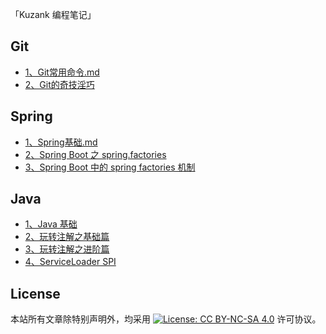 「Kuzank 编程笔记」


## Git
* [1、Git常用命令.md](./Git/01Git常用命令.md)
* [2、Git的奇技淫巧](./Git/02Git的奇技淫巧.md)


## Spring
* [1、Spring基础.md](./SpringBoot/01Spring基础.md)
* [2、Spring Boot 之 spring.factories](https://www.cnblogs.com/huanghzm/p/12217630.html)
* [3、Spring Boot 中的 spring factories 机制](https://www.jianshu.com/p/7367dddab20d)


## Java
* [1、Java 基础](http://www.cyc2018.xyz/#java)
* [2、玩转注解之基础篇](http://lionoggo.com/2016/12/25/%E7%8E%A9%E8%BD%AC%E6%B3%A8%E8%A7%A3%E4%B9%8B%E5%9F%BA%E7%A1%80%E7%AF%87/)
* [3、玩转注解之进阶篇](http://lionoggo.com/2016/12/31/%E7%8E%A9%E8%BD%AC%E6%B3%A8%E8%A7%A3%E4%B9%8B%E8%BF%9B%E9%98%B6%E7%AF%87/)
* [4、ServiceLoader SPI]()




## License

本站所有文章除特别声明外，均采用 [![License: CC BY-NC-SA 4.0](https://camo.githubusercontent.com/68b1d40ecc7a83ac2c1e691be14ce4be95cec195/68747470733a2f2f6c6963656e7365627574746f6e732e6e65742f6c2f62792d6e632d73612f342e302f38307831352e706e67)](https://creativecommons.org/licenses/by-nc-sa/4.0/) 许可协议。
